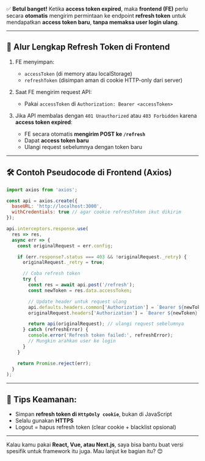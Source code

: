 ✅ **Betul banget!**
Ketika **access token expired**, maka **frontend (FE)** perlu secara **otomatis** mengirim permintaan ke endpoint **refresh token** untuk mendapatkan **access token baru**, **tanpa memaksa user login ulang**.

---

## 🔁 Alur Lengkap Refresh Token di Frontend

1. FE menyimpan:

   * `accessToken` (di memory atau localStorage)
   * `refreshToken` (disimpan aman di cookie HTTP-only dari server)

2. Saat FE mengirim request API:

   * Pakai `accessToken` di `Authorization: Bearer <accessToken>`

3. Jika API membalas dengan `401 Unauthorized` atau `403 Forbidden` karena **access token expired**:

   * FE secara otomatis **mengirim POST ke `/refresh`**
   * Dapat **access token baru**
   * Ulangi request sebelumnya dengan token baru

---

## 🛠 Contoh Pseudocode di Frontend (Axios)

```js
import axios from 'axios';

const api = axios.create({
  baseURL: 'http://localhost:3000',
  withCredentials: true // agar cookie refreshToken ikut dikirim
});

api.interceptors.response.use(
  res => res,
  async err => {
    const originalRequest = err.config;

    if (err.response?.status === 403 && !originalRequest._retry) {
      originalRequest._retry = true;

      // Coba refresh token
      try {
        const res = await api.post('/refresh');
        const newToken = res.data.accessToken;

        // Update header untuk request ulang
        api.defaults.headers.common['Authorization'] = `Bearer ${newToken}`;
        originalRequest.headers['Authorization'] = `Bearer ${newToken}`;

        return api(originalRequest); // ulangi request sebelumnya
      } catch (refreshError) {
        console.error('Refresh token failed:', refreshError);
        // Mungkin arahkan user ke login
      }
    }

    return Promise.reject(err);
  }
);
```

---

## 🔐 Tips Keamanan:

* Simpan **refresh token di `HttpOnly cookie`**, bukan di JavaScript
* Selalu gunakan **HTTPS**
* Logout = hapus refresh token (clear cookie + blacklist opsional)

---

Kalau kamu pakai **React, Vue, atau Next.js**, saya bisa bantu buat versi spesifik untuk framework itu juga. Mau lanjut ke bagian itu? 😊
